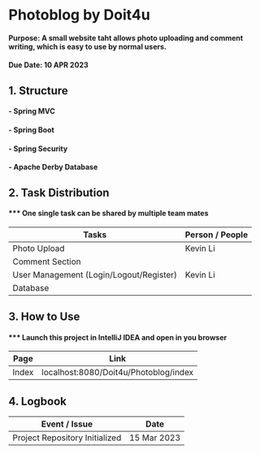 # Photoblog by Doit4u
#### Purpose: A small website taht allows photo uploading and comment writing, which is easy to use by normal users. 
#### Due Date: 10 APR 2023

## 1. Structure
#### - Spring MVC
#### - Spring Boot
#### - Spring Security
#### - Apache Derby Database

## 2. Task Distribution
#### *** One single task can be shared by multiple team mates
| Tasks | Person / People |
| -| - |
| Photo Upload | Kevin Li  |
| Comment Section  |  |
| User Management (Login/Logout/Register) | Kevin Li
| Database |  |

## 3. How to Use
#### *** Launch this project in IntelliJ IDEA and open in you browser
| Page | Link |
| - | - |
| Index | localhost:8080/Doit4u/Photoblog/index |

## 4. Logbook
| Event / Issue | Date |
| - | - |
| Project Repository Initialized | 15 Mar 2023 |
